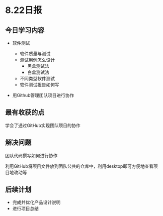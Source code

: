 # 8.22日报

## 今日学习内容

- 软件测试

  - 软件质量与测试
  - 测试用例怎么设计
    - 黑盒测试法
    - 白盒测试法
  - 不同类型软件测试
  - 软件测试报告如何写

- 用Github管理团队项目进行协作

  


## 最有收获的点

学会了通过GitHub实现团队项目的协作

## 解决问题

团队代码撰写如何进行协作

利用GitHub将项目文件放到团队公共的仓库中，利用desktop即可方便地查看项目地改动等



## 后续计划

- 完成并优化产品设计说明
- 进行项目总结

